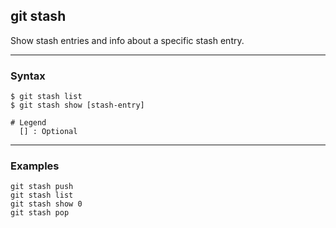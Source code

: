 ## git stash
Show stash entries and info about a specific stash entry.

-------------------------------------------------------------------------------
### Syntax
```shell
$ git stash list               
$ git stash show [stash-entry]

# Legend
  [] : Optional
```

-------------------------------------------------------------------------------
### Examples
```shell
git stash push
git stash list
git stash show 0
git stash pop
```


